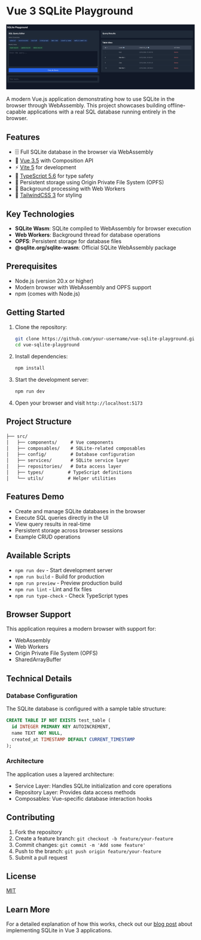 # Vue 3 SQLite Playground

![Vue SQLite Playground](./public/vue-3-playground.png)

A modern Vue.js application demonstrating how to use SQLite in the browser through WebAssembly. This project showcases building offline-capable applications with a real SQL database running entirely in the browser.

## Features

- 🗄️ Full SQLite database in the browser via WebAssembly
- 🚀 [Vue 3.5](https://vuejs.org/) with Composition API
- ⚡️ [Vite 5](https://vitejs.dev/) for development
- 🎯 [TypeScript 5.6](https://www.typescriptlang.org/) for type safety
- 💾 Persistent storage using Origin Private File System (OPFS)
- 🧵 Background processing with Web Workers
- 🎨 [TailwindCSS 3](https://tailwindcss.com/) for styling

## Key Technologies

- **SQLite Wasm**: SQLite compiled to WebAssembly for browser execution
- **Web Workers**: Background thread for database operations
- **OPFS**: Persistent storage for database files
- **@sqlite.org/sqlite-wasm**: Official SQLite WebAssembly package

## Prerequisites

- Node.js (version 20.x or higher)
- Modern browser with WebAssembly and OPFS support
- npm (comes with Node.js)

## Getting Started

1. Clone the repository:

   ```bash
   git clone https://github.com/your-username/vue-sqlite-playground.git
   cd vue-sqlite-playground
   ```

2. Install dependencies:

   ```bash
   npm install
   ```

3. Start the development server:

   ```bash
   npm run dev
   ```

4. Open your browser and visit `http://localhost:5173`

## Project Structure

```
├── src/
│   ├── components/     # Vue components
│   ├── composables/    # SQLite-related composables
│   ├── config/         # Database configuration
│   ├── services/       # SQLite service layer
│   ├── repositories/   # Data access layer
│   ├── types/         # TypeScript definitions
│   └── utils/         # Helper utilities
```

## Features Demo

- Create and manage SQLite databases in the browser
- Execute SQL queries directly in the UI
- View query results in real-time
- Persistent storage across browser sessions
- Example CRUD operations

## Available Scripts

- `npm run dev` - Start development server
- `npm run build` - Build for production
- `npm run preview` - Preview production build
- `npm run lint` - Lint and fix files
- `npm run type-check` - Check TypeScript types

## Browser Support

This application requires a modern browser with support for:

- WebAssembly
- Web Workers
- Origin Private File System (OPFS)
- SharedArrayBuffer

## Technical Details

### Database Configuration

The SQLite database is configured with a sample table structure:

```sql
CREATE TABLE IF NOT EXISTS test_table (
  id INTEGER PRIMARY KEY AUTOINCREMENT,
  name TEXT NOT NULL,
  created_at TIMESTAMP DEFAULT CURRENT_TIMESTAMP
);
```

### Architecture

The application uses a layered architecture:

- Service Layer: Handles SQLite initialization and core operations
- Repository Layer: Provides data access methods
- Composables: Vue-specific database interaction hooks

## Contributing

1. Fork the repository
2. Create a feature branch: `git checkout -b feature/your-feature`
3. Commit changes: `git commit -m 'Add some feature'`
4. Push to the branch: `git push origin feature/your-feature`
5. Submit a pull request

## License

[MIT](./LICENSE)

## Learn More

For a detailed explanation of how this works, check out our [blog post](https://your-blog-post-url) about implementing SQLite in Vue 3 applications.
